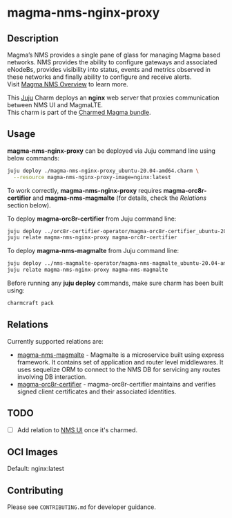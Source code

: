 # magma-nms-nginx-proxy

## Description

Magma’s NMS provides a single pane of glass for managing Magma based networks. NMS provides the
ability to configure gateways and associated eNodeBs, provides visibility into status, events and
metrics observed in these networks and finally ability to configure and receive alerts.
<br>
Visit [Magma NMS Overview](https://docs.magmacore.org/docs/nms/nms_arch_overview) to learn more.

This [Juju](https://juju.is/) Charm deploys an **nginx** web server that proxies communication
between NMS UI and MagmaLTE.<br>
This charm is part of the [Charmed Magma bundle](https://github.com/canonical/charmed-magma).

## Usage

**magma-nms-nginx-proxy** can be deployed via Juju command line using below commands:

```bash
juju deploy ./magma-nms-nginx-proxy_ubuntu-20.04-amd64.charm \
  --resource magma-nms-nginx-proxy-image=nginx:latest
```

To work correctly, **magma-nms-nginx-proxy** requires **magma-orc8r-certifier** and 
**magma-nms-magmalte** (for details, check the _Relations_ section below).

To deploy **magma-orc8r-certifier** from Juju command line:

```bash
juju deploy ../orc8r-certifier-operator/magma-orc8r-certifier_ubuntu-20.04-amd64.charm --resource magma-orc8r-certifier-image=docker.artifactory.magmacore.org/controller:1.6.0 --config domain=example.com
juju relate magma-nms-nginx-proxy magma-orc8r-certifier
```

To deploy **magma-nms-magmalte** from Juju command line:

```bash
juju deploy ../nms-magmalte-operator/magma-nms-magmalte_ubuntu-20.04-amd64.charm --resource magma-nms-magmalte-image=docker.artifactory.magmacore.org/magmalte:1.6.0
juju relate magma-nms-nginx-proxy magma-nms-magmalte
```

Before running any **juju deploy** commands, make sure charm has been built using:
```bash
charmcraft pack
```

## Relations

Currently supported relations are:

- [magma-nms-magmalte](https://github.com/canonical/charmed-magma/tree/main/orchestrator-bundle/nms-magmalte-operator) - Magmalte is
  a microservice built using express framework. It contains set of application and router level
  middlewares. It uses sequelize ORM to connect to the NMS DB for servicing any routes involving DB
  interaction.
- [magma-orc8r-certifier](https://github.com/canonical/magma-orc8r-dev/tree/main/magma-orc8r-certifier) -
  magma-orc8r-certifier maintains and verifies signed client certificates and their associated
  identities.

## TODO

- [ ] Add relation to [NMS UI](https://docs.magmacore.org/docs/nms/nms_arch_overview#nms-ui) once
  it's charmed.

## OCI Images

Default: nginx:latest

## Contributing

Please see `CONTRIBUTING.md` for developer guidance.
